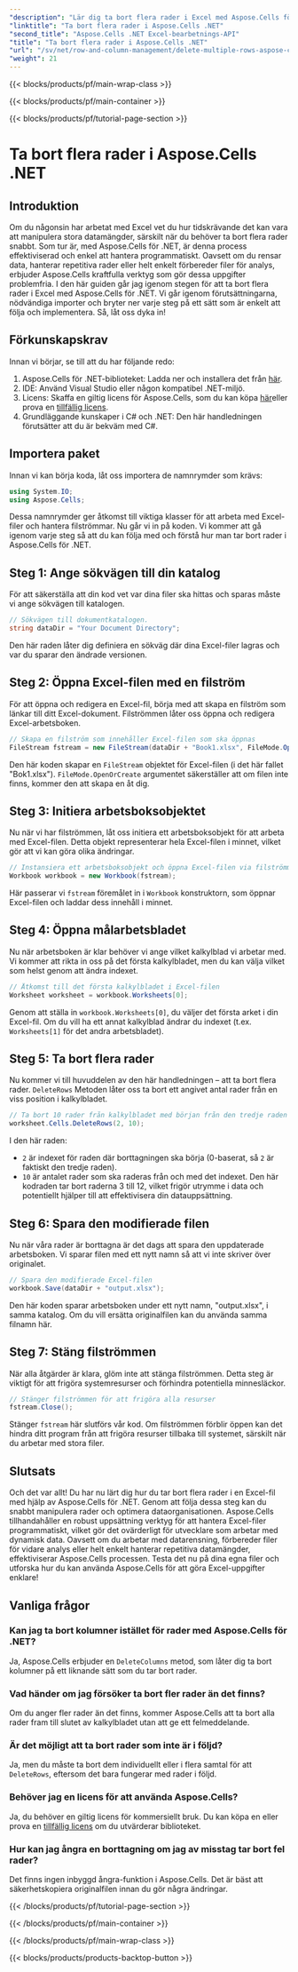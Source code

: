 ```yaml
---
"description": "Lär dig ta bort flera rader i Excel med Aspose.Cells för .NET. Den här detaljerade steg-för-steg-guiden täcker förutsättningar, kodningsexempel och vanliga frågor för utvecklare."
"linktitle": "Ta bort flera rader i Aspose.Cells .NET"
"second_title": "Aspose.Cells .NET Excel-bearbetnings-API"
"title": "Ta bort flera rader i Aspose.Cells .NET"
"url": "/sv/net/row-and-column-management/delete-multiple-rows-aspose-cells/"
"weight": 21
---
```


{{< blocks/products/pf/main-wrap-class >}}

{{< blocks/products/pf/main-container >}}

{{< blocks/products/pf/tutorial-page-section >}}

# Ta bort flera rader i Aspose.Cells .NET

## Introduktion
Om du någonsin har arbetat med Excel vet du hur tidskrävande det kan vara att manipulera stora datamängder, särskilt när du behöver ta bort flera rader snabbt. Som tur är, med Aspose.Cells för .NET, är denna process effektiviserad och enkel att hantera programmatiskt. Oavsett om du rensar data, hanterar repetitiva rader eller helt enkelt förbereder filer för analys, erbjuder Aspose.Cells kraftfulla verktyg som gör dessa uppgifter problemfria.
I den här guiden går jag igenom stegen för att ta bort flera rader i Excel med Aspose.Cells för .NET. Vi går igenom förutsättningarna, nödvändiga importer och bryter ner varje steg på ett sätt som är enkelt att följa och implementera. Så, låt oss dyka in!
## Förkunskapskrav
Innan vi börjar, se till att du har följande redo:
1. Aspose.Cells för .NET-biblioteket: Ladda ner och installera det från [här](https://releases.aspose.com/cells/net/).
2. IDE: Använd Visual Studio eller någon kompatibel .NET-miljö.
3. Licens: Skaffa en giltig licens för Aspose.Cells, som du kan köpa [här](https://purchase.aspose.com/buy)eller prova en [tillfällig licens](https://purchase.aspose.com/temporary-license/).
4. Grundläggande kunskaper i C# och .NET: Den här handledningen förutsätter att du är bekväm med C#.
## Importera paket
Innan vi kan börja koda, låt oss importera de namnrymder som krävs:
```csharp
using System.IO;
using Aspose.Cells;
```
Dessa namnrymder ger åtkomst till viktiga klasser för att arbeta med Excel-filer och hantera filströmmar.
Nu går vi in på koden. Vi kommer att gå igenom varje steg så att du kan följa med och förstå hur man tar bort rader i Aspose.Cells för .NET.
## Steg 1: Ange sökvägen till din katalog
För att säkerställa att din kod vet var dina filer ska hittas och sparas måste vi ange sökvägen till katalogen.
```csharp
// Sökvägen till dokumentkatalogen.
string dataDir = "Your Document Directory";
```
Den här raden låter dig definiera en sökväg där dina Excel-filer lagras och var du sparar den ändrade versionen.
## Steg 2: Öppna Excel-filen med en filström
För att öppna och redigera en Excel-fil, börja med att skapa en filström som länkar till ditt Excel-dokument. Filströmmen låter oss öppna och redigera Excel-arbetsboken.
```csharp
// Skapa en filström som innehåller Excel-filen som ska öppnas
FileStream fstream = new FileStream(dataDir + "Book1.xlsx", FileMode.OpenOrCreate);
```
Den här koden skapar en `FileStream` objektet för Excel-filen (i det här fallet "Bok1.xlsx"). `FileMode.OpenOrCreate` argumentet säkerställer att om filen inte finns, kommer den att skapa en åt dig.
## Steg 3: Initiera arbetsboksobjektet
Nu när vi har filströmmen, låt oss initiera ett arbetsboksobjekt för att arbeta med Excel-filen. Detta objekt representerar hela Excel-filen i minnet, vilket gör att vi kan göra olika ändringar.
```csharp
// Instansiera ett arbetsboksobjekt och öppna Excel-filen via filströmmen
Workbook workbook = new Workbook(fstream);
```
Här passerar vi `fstream` föremålet in i `Workbook` konstruktorn, som öppnar Excel-filen och laddar dess innehåll i minnet.
## Steg 4: Öppna målarbetsbladet
Nu när arbetsboken är klar behöver vi ange vilket kalkylblad vi arbetar med. Vi kommer att rikta in oss på det första kalkylbladet, men du kan välja vilket som helst genom att ändra indexet.
```csharp
// Åtkomst till det första kalkylbladet i Excel-filen
Worksheet worksheet = workbook.Worksheets[0];
```
Genom att ställa in `workbook.Worksheets[0]`, du väljer det första arket i din Excel-fil. Om du vill ha ett annat kalkylblad ändrar du indexet (t.ex. `Worksheets[1]` för det andra arbetsbladet).
## Steg 5: Ta bort flera rader
Nu kommer vi till huvuddelen av den här handledningen – att ta bort flera rader. `DeleteRows` Metoden låter oss ta bort ett angivet antal rader från en viss position i kalkylbladet.
```csharp
// Ta bort 10 rader från kalkylbladet med början från den tredje raden
worksheet.Cells.DeleteRows(2, 10);
```
I den här raden:
- `2` är indexet för raden där borttagningen ska börja (0-baserat, så `2` är faktiskt den tredje raden).
- `10` är antalet rader som ska raderas från och med det indexet.
Den här kodraden tar bort raderna 3 till 12, vilket frigör utrymme i data och potentiellt hjälper till att effektivisera din datauppsättning.
## Steg 6: Spara den modifierade filen
Nu när våra rader är borttagna är det dags att spara den uppdaterade arbetsboken. Vi sparar filen med ett nytt namn så att vi inte skriver över originalet.
```csharp
// Spara den modifierade Excel-filen
workbook.Save(dataDir + "output.xlsx");
```
Den här koden sparar arbetsboken under ett nytt namn, "output.xlsx", i samma katalog. Om du vill ersätta originalfilen kan du använda samma filnamn här.
## Steg 7: Stäng filströmmen
När alla åtgärder är klara, glöm inte att stänga filströmmen. Detta steg är viktigt för att frigöra systemresurser och förhindra potentiella minnesläckor.
```csharp
// Stänger filströmmen för att frigöra alla resurser
fstream.Close();
```
Stänger `fstream` här slutförs vår kod. Om filströmmen förblir öppen kan det hindra ditt program från att frigöra resurser tillbaka till systemet, särskilt när du arbetar med stora filer.
## Slutsats
Och det var allt! Du har nu lärt dig hur du tar bort flera rader i en Excel-fil med hjälp av Aspose.Cells för .NET. Genom att följa dessa steg kan du snabbt manipulera rader och optimera dataorganisationen. Aspose.Cells tillhandahåller en robust uppsättning verktyg för att hantera Excel-filer programmatiskt, vilket gör det ovärderligt för utvecklare som arbetar med dynamisk data.
Oavsett om du arbetar med datarensning, förbereder filer för vidare analys eller helt enkelt hanterar repetitiva datamängder, effektiviserar Aspose.Cells processen. Testa det nu på dina egna filer och utforska hur du kan använda Aspose.Cells för att göra Excel-uppgifter enklare!
## Vanliga frågor
### Kan jag ta bort kolumner istället för rader med Aspose.Cells för .NET?  
Ja, Aspose.Cells erbjuder en `DeleteColumns` metod, som låter dig ta bort kolumner på ett liknande sätt som du tar bort rader.
### Vad händer om jag försöker ta bort fler rader än det finns?  
Om du anger fler rader än det finns, kommer Aspose.Cells att ta bort alla rader fram till slutet av kalkylbladet utan att ge ett felmeddelande.
### Är det möjligt att ta bort rader som inte är i följd?  
Ja, men du måste ta bort dem individuellt eller i flera samtal för att `DeleteRows`, eftersom det bara fungerar med rader i följd.
### Behöver jag en licens för att använda Aspose.Cells?  
Ja, du behöver en giltig licens för kommersiellt bruk. Du kan köpa en eller prova en [tillfällig licens](https://purchase.aspose.com/temporary-license/) om du utvärderar biblioteket.
### Hur kan jag ångra en borttagning om jag av misstag tar bort fel rader?  
Det finns ingen inbyggd ångra-funktion i Aspose.Cells. Det är bäst att säkerhetskopiera originalfilen innan du gör några ändringar.

{{< /blocks/products/pf/tutorial-page-section >}}

{{< /blocks/products/pf/main-container >}}

{{< /blocks/products/pf/main-wrap-class >}}

{{< blocks/products/products-backtop-button >}}